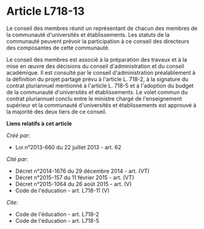 # Article L718-13

Le conseil des membres réunit un représentant de chacun des membres de la communauté d'universités et établissements. Les
statuts de la communauté peuvent prévoir la participation à ce conseil des directeurs des composantes de cette communauté. 

Le conseil des membres est associé à la préparation des travaux et à la mise en œuvre des décisions du conseil
d'administration et du conseil académique. Il est consulté par le conseil d'administration préalablement à la définition du
projet partagé prévu à l'article L. 718-2, à la signature du contrat pluriannuel mentionné à l'article L. 718-5 et à
l'adoption du budget de la communauté d'universités et établissements. Le volet commun du contrat pluriannuel conclu entre le
ministre chargé de l'enseignement supérieur et la communauté d'universités et établissements est approuvé à la majorité des
deux tiers de ce conseil.

**Liens relatifs à cet article**

_Créé par_:

  - Loi n°2013-660 du 22 juillet 2013 - art. 62

_Cité par_:

  - Décret n°2014-1676 du 29 décembre 2014 - art. (VT)
  - Décret n°2015-157 du 11 février 2015 - art. (VT)
  - Décret n°2015-1064 du 26 août 2015 - art. (V)
  - Code de l'éducation - art. L718-11 (V)

_Cite_:

  - Code de l'éducation - art. L718-2
  - Code de l'éducation - art. L718-5

